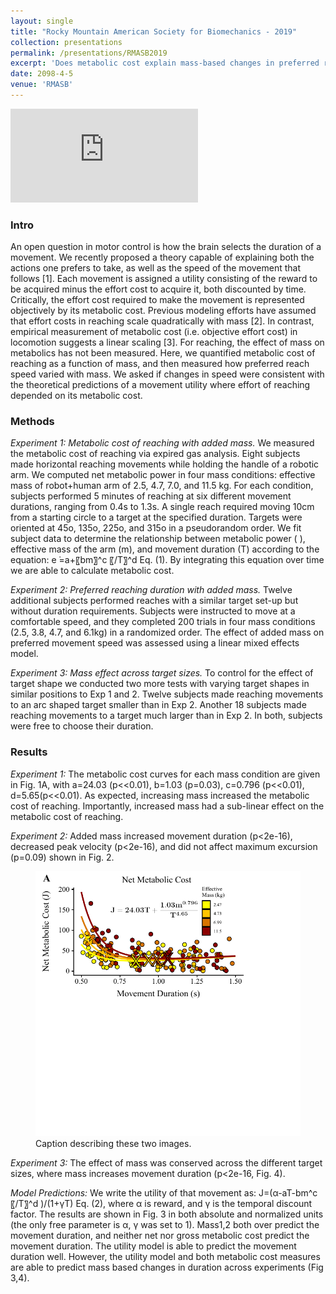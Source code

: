 ```yaml
---
layout: single
title: "Rocky Mountain American Society for Biomechanics - 2019"
collection: presentations
permalink: /presentations/RMASB2019
excerpt: 'Does metabolic cost explain mass-based changes in preferred reaching speed?'
date: 2098-4-5
venue: 'RMASB'
---
```

<embed src="https://github.com/GBruening/GBruening.github.io/raw/master/posters/MLMC_2018.pdf" type="application/pdf"/>


### Intro

An open question in motor control is how the brain selects the duration of a movement. We recently proposed a theory capable of explaining both the actions one prefers to take, as well as the speed of the movement that follows [1]. Each movement is assigned a utility consisting of the reward to be acquired minus the effort cost to acquire it, both discounted by time. Critically, the effort cost required to make the movement is represented objectively by its metabolic cost. Previous modeling efforts have assumed that effort costs in reaching scale quadratically with mass [2]. In contrast, empirical measurement of metabolic cost (i.e. objective effort cost) in locomotion suggests a linear scaling [3]. For reaching, the effect of mass on metabolics has not been measured. Here, we quantified metabolic cost of reaching as a function of mass, and then measured how preferred reach speed varied with mass. We asked if changes in speed were consistent with the theoretical predictions of a movement utility where effort of reaching depended on its metabolic cost.

### Methods
*Experiment 1: Metabolic cost of reaching with added mass.* We measured the metabolic cost of reaching via expired gas analysis. Eight subjects made horizontal reaching movements while holding the handle of a robotic arm. We computed net metabolic power in four mass conditions: effective mass of robot+human arm of 2.5, 4.7, 7.0, and 11.5 kg. For each condition, subjects performed 5 minutes of reaching at six different movement durations, ranging from 0.4s to 1.3s. A single reach required moving 10cm from a starting circle to a target at the specified duration. Targets were oriented at 45o, 135o, 225o, and 315o in a pseudorandom order. We fit subject data to determine the relationship between metabolic power ( ), effective mass of the arm (m), and movement duration (T) according to the equation: e ̇=a+〖bm〗^c 〖/T〗^d Eq. (1). By integrating this equation over time we are able to calculate metabolic cost.

*Experiment 2: Preferred reaching duration with added mass.* Twelve additional subjects performed reaches with a similar target set-up but without duration requirements. Subjects were instructed to move at a comfortable speed, and they completed 200 trials in four mass conditions (2.5, 3.8, 4.7, and 6.1kg) in a randomized order. The effect of added mass on preferred movement speed was assessed using a linear mixed effects model. 

*Experiment 3: Mass effect across target sizes.* To control for the effect of target shape we conducted two more tests with varying target shapes in similar positions to Exp 1 and 2. Twelve subjects made reaching movements to an arc shaped target smaller than in Exp 2. Another 18 subjects made reaching movements to a target much larger than in Exp 2. In both, subjects were free to choose their duration.

### Results

*Experiment 1:* The metabolic cost curves for each mass condition are given in Fig. 1A, with a=24.03 (p<<0.01), b=1.03 (p=0.03), c=0.796 (p<<0.01), d=5.65(p<<0.01). As expected, increasing mass increased the metabolic cost of reaching. Importantly, increased mass had a sub-linear effect on the metabolic cost of reaching. 

*Experiment 2:* Added mass increased movement duration (p<2e-16), decreased peak velocity (p<2e-16), and did not affect maximum excursion (p=0.09) shown in Fig. 2.

<figure>
    <embed href="/images/RMASB2019/metpoweronly.pdf"><img src="/images/RMASB2019/metpoweronly.pdf" type="application/pdf">
    <figcaption>Caption describing these two images.</figcaption>
</figure>

*Experiment 3:* The effect of mass was conserved across the different target sizes, where mass increases movement duration (p<2e-16, Fig. 4). 

*Model Predictions:* We write the utility of that movement as: J=(α-aT-bm^c 〖/T〗^d )/(1+γT)  Eq. (2), where α is reward, and γ is the temporal discount factor.  The results are shown in Fig. 3 in both absolute and normalized units (the only free parameter is α, γ was set to 1). Mass1,2 both over predict the movement duration, and neither net nor gross metabolic cost predict the movement duration. The utility model is able to predict the movement duration well. However, the utility model and both metabolic cost measures are able to predict mass based changes in duration across experiments (Fig 3,4).

<!-- 
This paper is about the number 1. The number 2 is left for future work.
<embed src="https://github.com/GBruening/GBruening.github.io/raw/master/images/arm_model/Full2.pdf" type="application/pdf" />

[Download paper here](http://academicpages.github.io/files/paper1.pdf)

Recommended citation: Your Name, You. (2009). "Paper Title Number 1." <i>Journal 1</i>. 1(1). -->